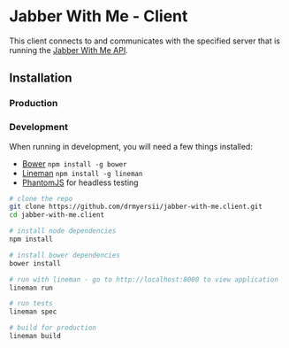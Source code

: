 # Jabber With Me - Client

This client connects to and communicates with the specified server that is running the [Jabber With Me API](https://github.com/drmyersii/jabber-with-me.api.git).

## Installation

### Production

### Development

When running in development, you will need a few things installed:

- [Bower](http://bower.io/) ```npm install -g bower```
- [Lineman](http://linemanjs.com/) ```npm install -g lineman```
- [PhantomJS](http://phantomjs.org/) for headless testing

```bash
# clone the repo
git clone https://github.com/drmyersii/jabber-with-me.client.git
cd jabber-with-me.client

# install node dependencies
npm install

# install bower dependencies
bower install

# run with lineman - go to http://localhost:8000 to view application
lineman run

# run tests
lineman spec

# build for production
lineman build
```
